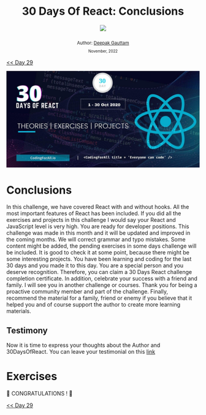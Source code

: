 <div align="center">
  <h1> 30 Days Of React: Conclusions</h1>
  <a class="header-badge" target="_blank" href="https://www.linkedin.com/in/deepakgauttam/">
  <img src="https://img.shields.io/badge/style--5eba00.svg?label=LinkedIn&logo=linkedin&style=social">
  </a>
  <!-- <a class="header-badge" target="_blank" href="https://twitter.com/Deepak Gauttam">
  <img alt="Twitter Follow" src="https://img.shields.io/twitter/follow/Deepak Gauttam?style=social">
  </a> -->

<sub>Author:
<a href="https://www.linkedin.com/in/deepakgauttam/" target="_blank">Deepak Gauttam</a><br>
<small> November, 2022</small>
</sub>

</div>

[<< Day 29](../29_explore/29_explore.md)

![30 Days of React banner](../images/30_days_of_react_banner_day_30.jpg)

# Conclusions

In this challenge, we have covered React with and without hooks. All the most important features of React has been included. If you did all the exercises and projects in this challenge I would say your React and JavaScript level is very high. You are ready for developer positions. This challenge was made in this month and it will be updated and improved in the coming months. We will correct grammar and typo mistakes. Some content might be added, the pending exercises in some days challenge will be included. It is good to check it at some point, because there might be some interesting projects.
You have been learning and coding for the last 30 days and you made it to this day. You are a special person and you deserve recognition. Therefore, you can claim a 30 Days React challenge completion certificate. In addition, celebrate your success with a friend and family. I will see you in another challenge or courses. Thank you for being a proactive community member and part of the challenge. Finally, recommend the material for a family, friend or enemy if you believe that it helped you and of course support the author to create more learning materials.

## Testimony
Now it is time to express your thoughts about the Author and 30DaysOfReact. You can leave your testimonial on this [link](https://testimonify.herokuapp.com/)

# Exercises

🎉 CONGRATULATIONS ! 🎉

[<< Day 29](../29_explore/29_explore.md)

